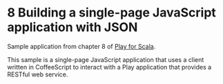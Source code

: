 # 8 Building a single-page JavaScript application with JSON

Sample application from chapter 8 of [Play for Scala](http://bit.ly/playscala).

This sample is a single-page JavaScript application that uses a client written in CoffeeScript to interact with a Play application that provides a RESTful web service.
